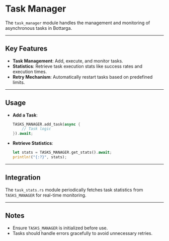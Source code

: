 # Task Manager

The `task_manager` module handles the management and monitoring of asynchronous tasks in Bottarga.

---

## Key Features

- **Task Management**: Add, execute, and monitor tasks.
- **Statistics**: Retrieve task execution stats like success rates and execution times.
- **Retry Mechanism**: Automatically restart tasks based on predefined limits.

---

## Usage

- **Add a Task**:

  ```rust
  TASKS_MANAGER.add_task(async {
      // Task logic
  }).await;
  ```

- **Retrieve Statistics**:
  ```rust
  let stats = TASKS_MANAGER.get_stats().await;
  println!("{:?}", stats);
  ```

---

## Integration

The `task_stats.rs` module periodically fetches task statistics from `TASKS_MANAGER` for real-time monitoring.

---

## Notes

- Ensure `TASKS_MANAGER` is initialized before use.
- Tasks should handle errors gracefully to avoid unnecessary retries.
